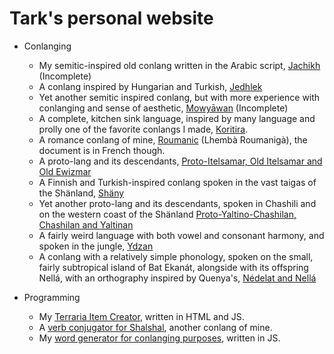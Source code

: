 # Tark's personal website 

* Conlanging
  * My semitic-inspired old conlang written in the Arabic script, [Jachikh](https://docs.google.com/spreadsheets/d/17uRctZbzQBCppSwa1q84JGgPc2ylESH-xBEUURg6OJc/edit?usp=sharing) (Incomplete)
  * A conlang inspired by Hungarian and Turkish, [Jedhlek](https://docs.google.com/spreadsheets/d/10HhFDr5z55LpeLkvbulakPt9M-KWr-INY6h_-q_YxPo/edit?usp=sharing)
  * Yet another semitic inspired conlang, but with more experience with conlanging and sense of aesthetic, [Mowyāwan](https://docs.google.com/spreadsheets/d/1oB78pBbQ3p-jFUtqhGSbQRni0Kh66kxmUxX2WhZT4Zo/edit?usp=sharing) (Incomplete)
  * A complete, kitchen sink language, inspired by many language and prolly one of the favorite conlangs I made, [Koritira](https://docs.google.com/spreadsheets/d/1MJleyN_rWlMI3m7HCMgVJ_JkjrYUrYYqQH-hDBmFfjg/edit?usp=sharing).
  * A romance conlang of mine, [Roumanic](https://docs.google.com/spreadsheets/d/1bzDHof4i3RvxMHWn4fVhxEj9VUKKJuDuKHdypulV8pM/edit?usp=sharing) (Lhembà Roumanigà), the document is in French though.
  * A proto-lang and its descendants, [Proto-Itelsamar, Old Itelsamar and Old Ewizmar](https://docs.google.com/spreadsheets/d/1d0beLwAXdTRxSjjsW_yVIyj47pEroyeXEuqect8nqlQ/edit?usp=sharing)  
  * A Finnish and Turkish-inspired conlang spoken in the vast taigas of the Shänland, [Shäny](https://docs.google.com/spreadsheets/d/1uBWOGAw_5EemhI76uhauYyqU4wXzHKZ-zz_TdIUghlU/edit?usp=sharing)
  * Yet another proto-lang and its descendants, spoken in Chashili and on the western coast of the Shänland [Proto-Yaltino-Chashilan, Chashilan and Yaltinan](https://docs.google.com/spreadsheets/d/1KTGMW02pZj9XgGlHjvKEQbWkk5QMPRnV165XpwWWs8U/edit?usp=sharing)
  * A fairly weird language with both vowel and consonant harmony, and spoken in the jungle, [Ydzan](https://docs.google.com/spreadsheets/d/13zUVNPlWZBp0esCEzAzL0VajPakkvBFgLKT3MTFZZKE/edit?usp=sharing)
  * A conlang with a relatively simple phonology, spoken on the small, fairly subtropical island of Bat Ekanát, alongside with its offspring Nellá, with an orthography inspired by Quenya's, [Nédelat and Nellá](https://docs.google.com/spreadsheets/d/16RijufX0dcQdNoSs--H2JU3SIFk4exEZd4vwJ_5mrno/edit?usp=sharing)

* Programming
  * My [Terraria Item Creator](https://tarku.github.io/programming/itemcreator/index.html), written in HTML and JS.
  * A [verb conjugator for Shalshal](https://tarku.github.io/programming/shalshal-conjugator/index.html), another conlang of mine. 
  * My [word generator for conlanging purposes](https://tarku.github.io/programming/wordgen/index.html), written in JS.
